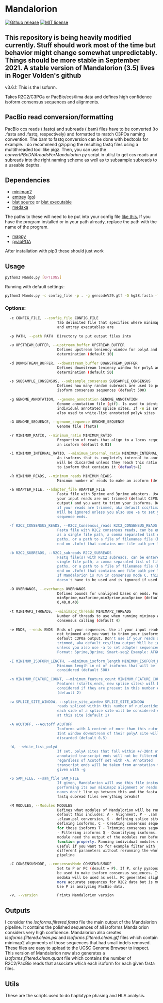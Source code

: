 # Mandalorion #
[![Github release](https://img.shields.io/github/tag/christopher-vollmers/Mandalorion-1.svg?label=Version)](https://github.com/christopher-vollmers/Mandalorion-1/tags)
[![MIT license](https://img.shields.io/badge/License-MIT-blue.svg)](http://perso.crans.org/besson/LICENSE.html)

## This repository is being heavily modified currently. Stuff should work most of the time but behavior might change somewhat unpredictably. Things should be more stable in September 2021. A stable version of Mandalorion (3.5) lives in Roger Volden's github ##

v3.6.1: This is the Isoform.

Takes R2C2/C3POa or PacBio/ccs/lima data and defines high confidence isoform consensus sequences and alignments. 

## PacBio read conversion/formatting ##

PacBio ccs reads (.fastq) and subreads (.bam) files have to be converted (to .fasta and .fastq, respectively) and formatted to match C3POa naming convention. The bam to fastq conversion can be done with bedtools for example. I do recommend gzipping the resulting fastq files using a multithreaded tool like pigz. Then, you can use the *convertPBcDNAreadsForMandalorion.py* script in utils/ to get ccs reads and subreads into the right naming scheme as well as to subsample subreads to a useable depths. 

## Dependencies ##

- [minimap2](https://github.com/lh3/minimap2)
- [emtrey](https://github.com/rvolden/emtrey) ([go](https://golang.org/dl/))
- [blat source](https://users.soe.ucsc.edu/~kent/src/blatSrc35.zip) or [blat executable](http://hgdownload.soe.ucsc.edu/admin/exe/)
- [medaka](https://github.com/nanoporetech/medaka)

The paths to these will need to be put into your config file [like this.](example_config) If you have the program installed or in your path already, replace the path with the name of the program.

- [mappy](https://pypi.org/project/mappy/)
- [pyabPOA](https://pypi.org/project/pyabpoa/)

After installation with pip3 these should just work

## Usage ##
```bash
python3 Mando.py [OPTIONS]
```

Running with default settings:
```bash
python3 Mando.py -c config_file -p . -g gencodeV29.gtf -G hg38.fasta -f Consensus_reads.fasta -b Subreads.fastq
```

### Options: ###

```bash
  -c CONFIG_FILE, --config_file CONFIG_FILE
                        Tab delimited file that specifies where minimap, blat,
                        and emtrey executables are
                        
  -p PATH, --path PATH  Directory to put output files into
  
  -u UPSTREAM_BUFFER, --upstream_buffer UPSTREAM_BUFFER
                        Defines upstream leniency window for polyA and TSS
                        determination (default 10)
                        
  -d DOWNSTREAM_BUFFER, --downstream_buffer DOWNSTREAM_BUFFER
                        Defines downstream leniency window for polyA and TSS
                        determination (default 50)
                        
  -s SUBSAMPLE_CONSENSUS, --subsample_consensus SUBSAMPLE_CONSENSUS
                        Defines how many random subreads are used to polish
                        isoform consensus sequences (default 500)
                        
  -g GENOME_ANNOTATION, --genome_annotation GENOME_ANNOTATION
                        Genome annotation file (gtf). Is used to identify
                        individual annotated splice sites. If -W is set it is
                        also used to white-list annotated polyA sites
                        
  -G GENOME_SEQUENCE, --genome_sequence GENOME_SEQUENCE
                        Genome file (fasta)
                        
  -r MINIMUM_RATIO, --minimum_ratio MINIMUM_RATIO
                        Proportion of reads that align to a locus required for
                        an isoform (default 0.01)
                        
  -i MINIMUM_INTERNAL_RATIO, --minimum_internal_ratio MINIMUM_INTERNAL_RATIO
                        An isoforms that is completely internal to another isoform 
                        will be discarded unless they reach this ratio compared 
                        to isoform that contains it (default=1)
                        
  -R MINIMUM_READS, --minimum_reads MINIMUM_READS
                        Minimum number of reads to make an isoform (default 5)
                        
  -a ADAPTER_FILE, --adapter_file ADAPTER_FILE
                        Fasta file with 5prime and 3prime adapters. Use if
                        your input reads are not trimmed (default C3POa
                        output) and you want to trimm your isoforms. Don't use
                        if your reads are trimmed, aka default ccs/lima output
                        Will be ignored unless you also use -e to set your
                        sequence ends.
                        
  -f R2C2_CONSENSUS_READS, --R2C2_Consensus_reads R2C2_CONSENSUS_READS
                        Fasta file with R2C2 consensus reads, can be entered
                        as a single file path, a comma separated list of file
                        paths, or a path to a file of filenames file (has to
                        end on .fofn) that contains one file path per line
                        
  -b R2C2_SUBREADS, --R2C2_subreads R2C2_SUBREADS
                        Fastq file(s) with R2C2 subreads, can be entered as a
                        single file path, a comma separated list of file
                        paths, or a path to a file of filenames file (has to
                        end on .fofn) that contains one file path per line. 
                        If Mandalorion is run in consensus mode C, this flag 
                        doesn't have to be used and is ignored if used
                        
  -O OVERHANGS, --overhangs OVERHANGS
                        Defines bounds for unaligned bases on ends. Format:
                        min5prime,max5prime,min3prime,max3prime (default
                        0,40,0,40)
                        
  -t MINIMAP2_THREADS, --minimap2_threads MINIMAP2_THREADS
                        Number of threads to use when running minimap and
                        consensus calling (default 4)
                        
  -e ENDS, --ends ENDS  Ends of your sequences. Use if your input reads are
                        not trimmed and you want to trimm your isoforms, aka
                        default C3POa output. Don't use if your reads are
                        trimmed, aka default ccs/lima output Will be ignored
                        unless you also use -a to set adapter sequences.
                        Format: 5prime,3prime; Smart-seq2 Example: ATGGG,AAAAA
                        
  -I MINIMUM_ISOFORM_LENGTH, --minimum_isoform_length MINIMUM_ISOFORM_LENGTH
                        Minimum length in nt of isoforms that will be
                        considered (default 500)
                        
  -n MINIMUM_FEATURE_COUNT, --minimum_feature_count MINIMUM_FEATURE_COUNT
                        Features (starts,ends, new splice sites) will be
                        considered if they are present in this number of reads
                        (default 2)
                        
  -w SPLICE_SITE_WINDOW, --splice_site_window SPLICE_SITE_WINDOW
                        reads spliced within this number of nucleotides on
                        each side of a splice site will be considered spliced
                        at this site (default 1)
                        
  -A ACUTOFF, --Acutoff ACUTOFF
                        Isoforms with A content of more than this cutoff in a
                        15nt window downstream of their polyA site will be
                        discarded (default 0.5)
                        
  -W, --white_list_polyA
                        If set, polyA sites that fall within +/-20nt of
                        annotated transcript ends will not be filtered
                        regardless of Acutoff set with -A. Annotated
                        transcript ends will be taken from annotation file
                        given with -g
                        
  -S SAM_FILE, --sam_file SAM_FILE
                        If given, Mandalorion will use this file instead of
                        performing its own minimap2 alignment or reads. Careful! If
                        names don't line up between this and the fasta and
                        fastq subread files everything breaks!
                        
  -M MODULES, --Modules MODULES
                        Defines what modules of Mandalorion will be run. By
                        default this includes: A - Alignment, P - .sam to
                        .clean.psl conversion, S - defining splice sites, D -
                        defining isoforms, C - Creating consensus sequences
                        for those isoforms T - Trimming consensus sequences F
                        - Filtering isoforms Q - Quantifying isoforms. Each
                        module need the output of the modules run before it to
                        function properly. Running individual modules can be
                        useful if you want to for example filter with
                        different parameters without rerunning the whole
                        pipeline

  -C CONSENSUSMODE, --consensusMode CONSENSUSMODE
                        Set to P or PC (deault = P). If P, only pyabpoa will
                        be used to make isoform consensus sequences. If PM,
                        medaka will be used as well. PC generates slightly
                        more accurate sequences for R2C2 data but is much slower.
                        Use P is analyzing PacBio data.

  -v, --version         Prints Mandalorion version
```

## Outputs ##

I consider the *Isoforms.filtered.fasta* file the main output of the Mandalorion pipeline. It contains the polished sequences of all isoforms Mandalorion considers very high confidence. Mandalorion also creates *Isoforms.filtered.clean.psl* and *Isoforms.filtered.clean.gtf* files which contain minimap2 alignments of those sequences that had small indels removed. These files are easy to upload to the UCSC Genome Browser to inspect. This version of Mandalorion now also generates a *Isoforms.filtered.clean.quant* file which contains the number of R2C2/PacBio reads that associate which each isoform for each given fasta files.

## Utils ##
These are the scripts used to do haplotype phasing and HLA analysis.
